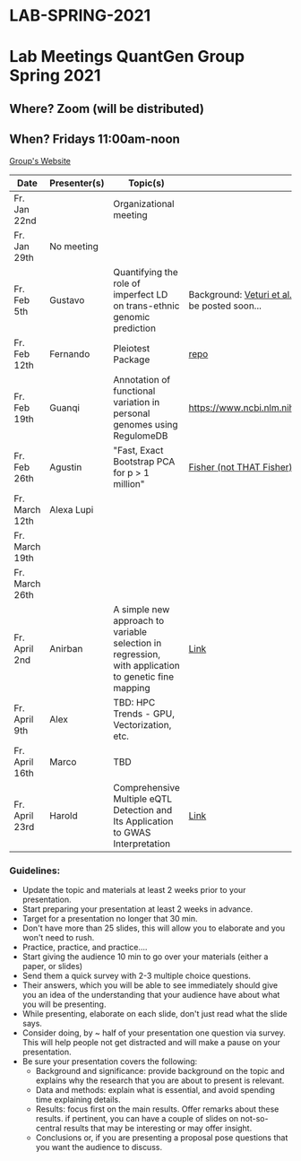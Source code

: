 # LAB-SPRING-2021


# Lab Meetings QuantGen Group Spring 2021

## Where? Zoom (will be distributed)

## When? Fridays 11:00am-noon

[Group's Website](http://quantgen.github.io/)

| Date             | Presenter(s)     |  Topic(s)        |  Materials    |
| ---------------  | ---------------- | ---------------- | ------------- |
| Fr. Jan   22nd   |                  | Organizational meeting    |               |
| Fr. Jan   29th   | No meeting                   |
| Fr. Feb    5th   | Gustavo          | Quantifying the role of imperfect LD on trans-ethnic genomic prediction  |Background: [Veturi et al. (2019)](https://www.genetics.org/content/211/4/1395)   /  Additional materials will be posted soon...            |
| Fr. Feb   12th   | Fernando         |Pleiotest Package |[repo](https://github.com/FerAguate/pleiotest)|
| Fr. Feb   19th   |  Guanqi          | Annotation of functional variation in personal genomes using RegulomeDB |  https://www.ncbi.nlm.nih.gov/pmc/articles/PMC3431494/ |
| Fr. Feb   26th   |  Agustin         |  "Fast, Exact Bootstrap PCA for p > 1 million"  |   [Fisher (not THAT Fisher) et al. 2016](https://www.ncbi.nlm.nih.gov/pmc/articles/PMC5014451/pdf/nihms699825.pdf)|
| Fr. March 12th   |       Alexa Lupi             |                  |               |
| Fr. March 19th   |                  |                  |               |
| Fr. March 26th   |                  |                  |               |
| Fr. April  2nd   | Anirban          | A simple new approach to variable selection in regression, with application to genetic fine mapping | [Link](https://rss.onlinelibrary.wiley.com/doi/10.1111/rssb.12388)|
| Fr. April  9th   | Alex             | TBD: HPC Trends - GPU, Vectorization, etc. |               |
| Fr. April  16th  | Marco            | TBD              |               |
| Fr. April  23rd  | Harold           | Comprehensive Multiple eQTL Detection and Its Application to GWAS Interpretation | [Link](https://www.genetics.org/content/212/3/905) |

### Guidelines:

   - Update the topic and materials at least 2 weeks prior to your presentation.
   - Start preparing your presentation at least 2 weeks in advance.
   - Target for a presentation no longer that 30 min.
   - Don't have more than 25 slides, this will allow you to elaborate and you won't need to rush.
   - Practice, practice, and practice....
   - Start giving the audience 10 min to go over your materials (either a paper, or slides)
   - Send them a quick survey with 2-3 multiple choice questions.
   - Their answers, which you will be able to see immediately should give you an idea of the understanding that your audience have about what you will be presenting.
   - While presenting, elaborate on each slide, don't just read what the slide says.
   - Consider doing, by ~ half of your presentation one question via survey. This will help people not get distracted and will
     make a pause on your presentation.
   - Be sure your presentation covers the following:
   	    - Background and significance: provide background on the topic and explains why the research that you are about to present is relevant.
   	    - Data and methods: explain what is essential, and avoid spending time explaining details.
   	    - Results: focus first on the main results. Offer remarks about these results.
   	               if pertinent, you can have a couple of slides on not-so-central results that may be interesting or may offer insight.
   	    - Conclusions or, if you are presenting a proposal pose questions that you want the audience to discuss.

